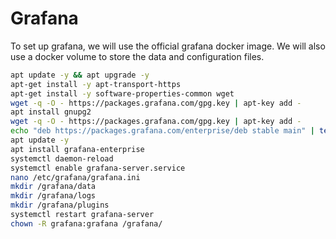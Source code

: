 # Grafana

To set up grafana, we will use the official grafana docker image. We will also use a docker volume to store the data and configuration files.

```bash
apt update -y && apt upgrade -y
apt-get install -y apt-transport-https
apt-get install -y software-properties-common wget
wget -q -O - https://packages.grafana.com/gpg.key | apt-key add -
apt install gnupg2
wget -q -O - https://packages.grafana.com/gpg.key | apt-key add -
echo "deb https://packages.grafana.com/enterprise/deb stable main" | tee -a /etc/apt/sources.list.d/grafana.list
apt update -y
apt install grafana-enterprise
systemctl daemon-reload
systemctl enable grafana-server.service
nano /etc/grafana/grafana.ini
mkdir /grafana/data
mkdir /grafana/logs
mkdir /grafana/plugins
systemctl restart grafana-server
chown -R grafana:grafana /grafana/
```
